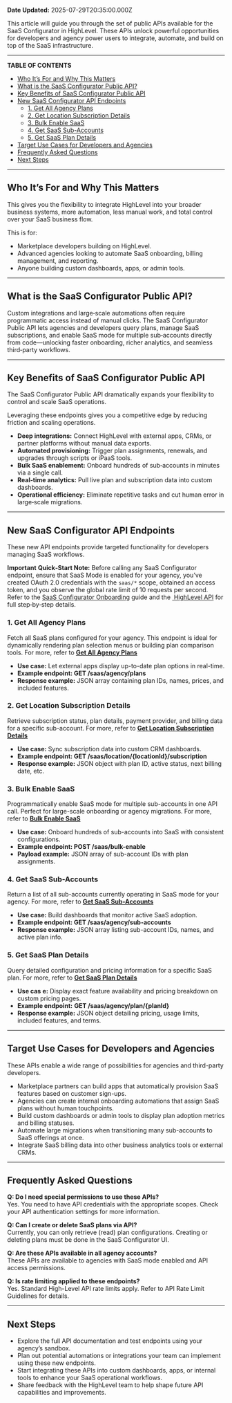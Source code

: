 **Date Updated:** 2025-07-29T20:35:00.000Z

This article will guide you through the set of public APIs available for the SaaS Configurator in HighLevel. These APIs unlock powerful opportunities for developers and agency power users to integrate, automate, and build on top of the SaaS infrastructure.

---

**TABLE OF CONTENTS**

* [Who It’s For and Why This Matters](#Who-It%E2%80%99s-For-and-Why-This-Matters)
* [What is the SaaS Configurator Public API? ](#What-is-the-SaaS-Configurator-Public-API?%C2%A0)
* [Key Benefits of SaaS Configurator Public API ](#Key-Benefits-of-SaaS-Configurator-Public-API%C2%A0)
* [New SaaS Configurator API Endpoints ](#New-SaaS-Configurator-API-Endpoints%C2%A0)  
   * [1\. Get All Agency Plans](#1.-Get-All-Agency-Plans)  
   * [2\. Get Location Subscription Details](#2.-Get-Location-Subscription-Details)  
   * [3\. Bulk Enable SaaS](#3.-Bulk-Enable-SaaS)  
   * [4\. Get SaaS Sub-Accounts ](#4.-Get-SaaS-Sub-Accounts%C2%A0)  
   * [5\. Get SaaS Plan Details ](#5.-Get-SaaS-Plan-Details%C2%A0)
* [Target Use Cases for Developers and Agencies](#Target-Use-Cases-for-Developers-and-Agencies)
* [Frequently Asked Questions](#Frequently-Asked-Questions)
* [Next Steps ](#Next-Steps%C2%A0)

---

## **Who It’s For and Why This Matters**

  
This gives you the flexibility to integrate HighLevel into your broader business systems, more automation, less manual work, and total control over your SaaS business flow. 

  
This is for:

  
* Marketplace developers building on HighLevel.
* Advanced agencies looking to automate SaaS onboarding, billing management, and reporting.
* Anyone building custom dashboards, apps, or admin tools.

---

## **What is the SaaS Configurator Public API?** 

  
Custom integrations and large‑scale automations often require programmatic access instead of manual clicks. The SaaS Configurator Public API lets agencies and developers query plans, manage SaaS subscriptions, and enable SaaS mode for multiple sub‑accounts directly from code—unlocking faster onboarding, richer analytics, and seamless third‑party workflows.

---

## **Key Benefits of SaaS Configurator Public API** 

  
The SaaS Configurator Public API dramatically expands your flexibility to control and scale SaaS operations. 

Leveraging these endpoints gives you a competitive edge by reducing friction and scaling operations.

  
* **Deep integrations:** Connect HighLevel with external apps, CRMs, or partner platforms without manual data exports.
* **Automated provisioning:** Trigger plan assignments, renewals, and upgrades through scripts or iPaaS tools.
* **Bulk SaaS enablement:** Onboard hundreds of sub‑accounts in minutes via a single call.
* **Real‑time analytics:** Pull live plan and subscription data into custom dashboards.
* **Operational efficiency:** Eliminate repetitive tasks and cut human error in large‑scale migrations.

---

## **New SaaS Configurator API Endpoints** 

  
These new API endpoints provide targeted functionality for developers managing SaaS workflows.

  
**Important** **Quick‑Start Note:** Before calling any SaaS Configurator endpoint, ensure that SaaS Mode is enabled for your agency, you’ve created OAuth 2.0 credentials with the `saas/*` scope, obtained an access token, and you observe the global rate limit of 10 requests per second. Refer to the [SaaS Configurator Onboarding](https://help.gohighlevel.com/support/solutions/articles/155000004199-saas-configurator-onboarding) guide and the [ HighLevel API](https://help.gohighlevel.com/support/solutions/articles/48001060529-highlevel-api) for full step‑by‑step details.
  
  
### **1\. Get All Agency Plans**

Fetch all SaaS plans configured for your agency. This endpoint is ideal for dynamically rendering plan selection menus or building plan comparison tools. For more, refer to **[Get All Agency Plans](https://highlevel.stoplight.io/docs/integrations/6e881fafa0705-get-agency-plans)**

  
* **Use case:** Let external apps display up-to-date plan options in real-time.
* **Example endpoint: GET /saas/agency/plans**
* **Response example:** JSON array containing plan IDs, names, prices, and included features.
  
  
### **2\. Get Location Subscription Details**

Retrieve subscription status, plan details, payment provider, and billing data for a specific sub-account. For more, refer to **[Get Location Subscription Details](https://highlevel.stoplight.io/docs/integrations/481fe9008cd60-get-location-subscription-details)**

  
* **Use case:** Sync subscription data into custom CRM dashboards.
* **Example endpoint: GET /saas/location/{locationId}/subscription**
* **Response example:** JSON object with plan ID, active status, next billing date, etc.
  
  
### **3\. Bulk Enable SaaS**

Programmatically enable SaaS mode for multiple sub-accounts in one API call. Perfect for large-scale onboarding or agency migrations. For more, refer to **[Bulk Enable SaaS](https://highlevel.stoplight.io/docs/integrations/02f9f1069c65b-bulk-enable-saa-s)**

  
* **Use case:** Onboard hundreds of sub-accounts into SaaS with consistent configurations.
* **Example endpoint: POST /saas/bulk-enable**
* **Payload example:** JSON array of sub-account IDs with plan assignments.
  
  
### **4\. Get SaaS Sub-Accounts** 

  
Return a list of all sub-accounts currently operating in SaaS mode for your agency. For more, refer to **[Get SaaS Sub-Accounts ](https://highlevel.stoplight.io/docs/integrations/4a361e6feb52a-get-saa-s-locations)**

  
* **Use case:** Build dashboards that monitor active SaaS adoption.
* **Example endpoint: GET /saas/agency/sub-accounts**
* **Response example:** JSON array listing sub-account IDs, names, and active plan info.
  
  
### **5\. Get SaaS Plan Details**

  
Query detailed configuration and pricing information for a specific SaaS plan. For more, refer to **[Get SaaS Plan Details ](https://highlevel.stoplight.io/docs/integrations/ee63ae2eedd38-get-saa-s-plan)**

  
* **Use cas** **e:** Display exact feature availability and pricing breakdown on custom pricing pages.
* **Example endpoint:** **GET /saas/agency/plan/{planId}**
* **Response example:** JSON object detailing pricing, usage limits, included features, and terms.

---

## **Target Use Cases for Developers and Agencies**

  
These APIs enable a wide range of possibilities for agencies and third-party developers.

  
* Marketplace partners can build apps that automatically provision SaaS features based on customer sign-ups.
* Agencies can create internal onboarding automations that assign SaaS plans without human touchpoints.
* Build custom dashboards or admin tools to display plan adoption metrics and billing statuses.
* Automate large migrations when transitioning many sub-accounts to SaaS offerings at once.
* Integrate SaaS billing data into other business analytics tools or external CRMs.

---

## **Frequently Asked Questions**

**Q: Do I need special permissions to use these APIs?**  
Yes. You need to have API credentials with the appropriate scopes. Check your API authentication settings for more information.

  
**Q: Can I create or delete SaaS plans via API?**  
Currently, you can only retrieve (read) plan configurations. Creating or deleting plans must be done in the SaaS Configurator UI.

**Q: Are these APIs available in all agency accounts?**  
These APIs are available to agencies with SaaS mode enabled and API access permissions.

**Q: Is rate limiting applied to these endpoints?**  
Yes. Standard High-Level API rate limits apply. Refer to API Rate Limit Guidelines for details.

---

## **Next Steps** 

  
* Explore the full API documentation and test endpoints using your agency’s sandbox.
* Plan out potential automations or integrations your team can implement using these new endpoints.
* Start integrating these APIs into custom dashboards, apps, or internal tools to enhance your SaaS operational workflows.
* Share feedback with the HighLevel team to help shape future API capabilities and improvements.